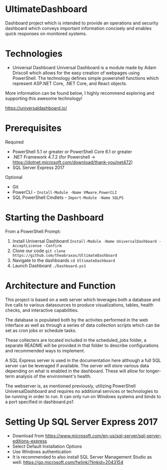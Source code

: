 # UltimateDashboard
Dashboard project which is intended to provide an operations and security dashboard which conveys important information concisely and enables quick responses on monitored systems.

# Technologies
* Universal Dashboard
Universal Dashboard is a module made by Adam Driscoll which allows for the easy creation of webpages using PowerShell. The technology defines simple powershell functions which represent ASP.NET Core, .NET Core, and React objects. 

More information can be found below, I highly recommend exploring and supporting this awesome technology! 

https://universaldashboard.io/ 

# Prerequisites
Required
* PowerShell 5.1 or greater or PowerShell Core 6.1 or greater
* .NET Framework 4.7.2 (for Powershell -> https://dotnet.microsoft.com/download/thank-you/net472) 
* SQL Server Express 2017

Optional
* Git
* PowerCLI - `Install-Module -Name VMware.PowerCLI`
* SQL PowerShell Cmdlets - `Import-Module -Name SQLPS`

# Starting the Dashboard
From a PowerShell Prompt:
1) Install Universal Dashboard
`Install-Module -Name UniversalDashboard -AcceptLicense -Confirm`
2) Clone our code
`git clone https://github.com/theabraxas/UltimateDashboard`
3) Navigate to the dashboards
`cd UltimateDashboard`
4) Launch Dashboard
`./Dashboard.ps1`

# Architecture and Function
This project is based on a web server which leverages both a database and live calls to various datasources to produce visualizations, tables, health checks, and interactive capabilities. 

The database is populated both by the activites performed in the web interface as well as through a series of data collection scripts which can be set as cron jobs or schedule tasks. 

These collecters are located included in the scheduled_jobs folder, a separate README will be provided in that folder to describe configurations and recommended ways to implement.

A SQL Express server is used in the documentation here although a full SQL server can be leveraged if available. The server will store various data depending on what is enabled in the dashboard. These will allow for longer-term analysis of the environment's health.

The webserver is, as mentioned previously, utilizing PowerShell UniversalDashboard and requires no additional services or technologies to be running in order to run. It can only run on Windows systems and binds to a port specified in dashboard.ps1

# Setting Up SQL Server Express 2017
* Download from https://www.microsoft.com/en-us/sql-server/sql-server-editions-express
* Select Default Installation Options
* Use Windows authentication
* It is recommended to also install SQL Server Management Studio as well: https://go.microsoft.com/fwlink/?linkid=2043154
